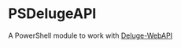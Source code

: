 # PSDelugeAPI
A PowerShell module to work with [Deluge-WebAPI](https://github.com/idlesign/deluge-webapi)

